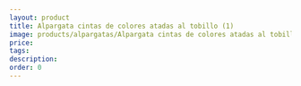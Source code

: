 ```yaml
---
layout: product
title: Alpargata cintas de colores atadas al tobillo (1)
image: products/alpargatas/Alpargata cintas de colores atadas al tobillo (1).jpeg
price: 
tags: 
description: 
order: 0
---
```

